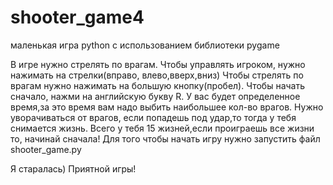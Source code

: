 # shooter_game4
маленькая игра python с использованием библиотеки pygame

В игре нужно стрелять по врагам.
Чтобы управлять игроком, нужно нажимать на стрелки(вправо, влево,вверх,вниз)
Чтобы стрелять по врагам нужно нажимать на большую кнопку(пробел).
Чтобы начать сначало, нажми на английскую букву R.
У вас будет определенное время,за это время вам надо выбить наибольшее кол-во врагов.
Нужно уворачиваться от врагов, если попадешь под удар,то тогда у тебя снимается жизнь.
Всего у тебя 15 жизней,если проиграешь все жизни то, начинай сначала!
Для того чтобы начать игру нужно запустить файл shooter_game.py

Я старалась) 
Приятной игры!
